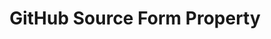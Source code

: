 ---
# -------------------------- #
#        CONTENT TYPE        #
# -------------------------- #

product-type: "connect"
content-type: "api-form"
form-type: "source"
key: "source-form-properties-github-object"


# -------------------------- #
#        OBJECT INFO         #
# -------------------------- #

title: "GitHub Source Form Property"
api-type: "platform.github"
display-name: "GitHub"

source-type: "saas"
docs-name: "github"

description: ""


# -------------------------- #
#      OBJECT ATTRIBUTES     #
# -------------------------- #

uses-start-date: true

object-attributes:
  - name: "access_token"
    type: "string"
    required: true
    description: |
      An access token which allows access to any project the user wants to replicate data from. **Note**: This access token must have the `repo` scope at a minimum. Refer to the [{{ form-property.display-name }} documentation]({{ doc-link | append: "#create-access-token" }}) for more info.
    value: "<ACCESS_TOKEN>"

  - name: "repository"
    type: "string"
    required: true
    description: |
      The path or paths of the repository or repositories to be tracked. A repository path is relative to `https://github.com`. For example: The path for the Stitch Docs repository is `stitchdata/docs`

      To track multiple repositories, this value should be a space delimited list of the repository paths. For example:

      ```
      stitchdata/docs stitchdata/docs-about-docs
      ```
    value: "stitchdata/docs stitchdata/docs-about-docs"
---